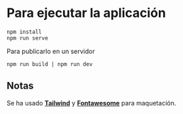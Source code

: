 # Para ejecutar la aplicación

    npm install
    npm run serve

Para publicarlo en un servidor

    npm run build | npm run dev

 ## Notas

 Se ha usado **[Tailwind](https://tailwindcss.com/)** y **[Fontawesome](https://fontawesome.com/)** para maquetación.